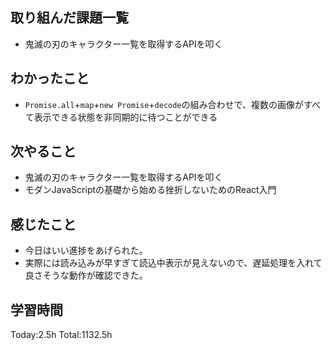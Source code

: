 ## 取り組んだ課題一覧

- 鬼滅の刃のキャラクター一覧を取得するAPIを叩く

## わかったこと

- `Promise.all`+`map`+`new Promise`+`decode`の組み合わせで、複数の画像がすべて表示できる状態を非同期的に待つことができる
 
## 次やること

- 鬼滅の刃のキャラクター一覧を取得するAPIを叩く
- モダンJavaScriptの基礎から始める挫折しないためのReact入門

## 感じたこと

- 今日はいい進捗をあげられた。
- 実際には読み込みが早すぎて読込中表示が見えないので、遅延処理を入れて良さそうな動作が確認できた。
 
## 学習時間

Today:2.5h
Total:1132.5h
